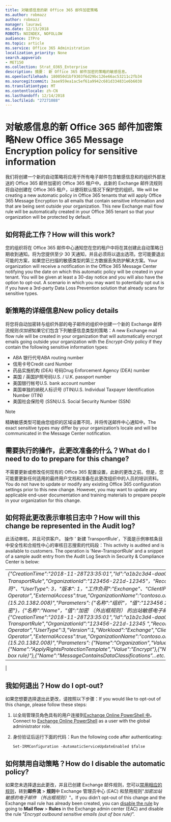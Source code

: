 ```yaml
---
title: 对敏感信息的新 Office 365 邮件加密策略
ms.author: robmazz
author: robmazz
manager: laurawi
ms.date: 12/13/2018
ROBOTS: NOINDEX, NOFOLLOW
audience: ITPro
ms.topic: article
ms.service: Office 365 Administration
localization_priority: None
search.appverid:
- MET150
ms.collection: Strat_O365_Enterprise
description: 摘要： 新 Office 365 邮件加密的策略的敏感信息。
ms.openlocfilehash: 180050d1bf9303f6d29bc126e66ac53211c2fb34
ms.sourcegitcommit: 3aae959ea1ac5ef61a9942c681d334831e6b6038
ms.translationtype: MT
ms.contentlocale: zh-CN
ms.lasthandoff: 12/14/2018
ms.locfileid: "27271088"
---
```

# <a name="new-office-365-message-encryption-policy-for-sensitive-information"></a><span data-ttu-id="9f61f-103">对敏感信息的新 Office 365 邮件加密策略</span><span class="sxs-lookup"><span data-stu-id="9f61f-103">New Office 365 Message Encryption policy for sensitive information</span></span>

<span data-ttu-id="9f61f-p101">我们将创建一个新的自动策略将应用于所有电子邮件包含敏感信息和的组织外部发送的 Office 365 邮件加密的 Office 365 租户中。此新的 Exchange 邮件流规则将自动创建在 Office 365 租户，以便将默认情况下保护您的组织。</span><span class="sxs-lookup"><span data-stu-id="9f61f-p101">We will be creating a new automatic policy in Office 365 tenants that will apply Office 365 Message Encryption to all emails that contain sensitive information and that are being sent outside your organization. This new Exchange mail flow rule will be automatically created in your Office 365 tenant so that your organization will be protected by default.</span></span>

## <a name="how-will-this-work"></a><span data-ttu-id="9f61f-106">如何将此工作？</span><span class="sxs-lookup"><span data-stu-id="9f61f-106">How will this work?</span></span>

<span data-ttu-id="9f61f-p102">您的组织将在 Office 365 邮件中心通知您在您的租户中将在其创建此自动策略日期收到通知。将为您提供至少 30 天通知，并且必须将以退出选项。您可能要退出可能的方案，如果您已扫描的敏感类型的第三方数据丢失防护解决方案。</span><span class="sxs-lookup"><span data-stu-id="9f61f-p102">Your organization will receive a notification in the Office 365 Message Center notifying you the date on which this automatic policy will be created in your tenant. You will be given at least a 30-day notice and you will also have the option to opt-out. A scenario in which you may want to potentially opt out is if you have a 3rd-party Data Loss Prevention solution that already scans for sensitive types.</span></span>

## <a name="new-policy-details"></a><span data-ttu-id="9f61f-109">新策略的详细信息</span><span class="sxs-lookup"><span data-stu-id="9f61f-109">New policy details</span></span>

<span data-ttu-id="9f61f-110">将您将自动加密转与组织外部的电子邮件的组织中创建一个新的 Exchange 邮件流规则*仅加密*如果它们包含下列敏感信息类型的策略：</span><span class="sxs-lookup"><span data-stu-id="9f61f-110">A new Exchange mail flow rule will be created in your organization that will automatically encrypt emails going outside your organization with the *Encrypt-Only* policy if they contain the following sensitive information types:</span></span>

- <span data-ttu-id="9f61f-111">ABA 银行代号</span><span class="sxs-lookup"><span data-stu-id="9f61f-111">ABA routing number</span></span>
- <span data-ttu-id="9f61f-112">信用卡号</span><span class="sxs-lookup"><span data-stu-id="9f61f-112">Credit card Number</span></span>
- <span data-ttu-id="9f61f-113">药品实施机构 (DEA) 号码</span><span class="sxs-lookup"><span data-stu-id="9f61f-113">Drug Enforcement Agency (DEA) number</span></span>
- <span data-ttu-id="9f61f-p103">美国 / 英国护照号码</span><span class="sxs-lookup"><span data-stu-id="9f61f-p103">U.S. / U.K. passport number</span></span>
- <span data-ttu-id="9f61f-116">美国银行帐号</span><span class="sxs-lookup"><span data-stu-id="9f61f-116">U.S. bank account number</span></span>
- <span data-ttu-id="9f61f-117">美国单独的纳税人标识号 (ITIN)</span><span class="sxs-lookup"><span data-stu-id="9f61f-117">U.S. Individual Taxpayer Identification Number (ITIN)</span></span>
- <span data-ttu-id="9f61f-118">美国社会保险号 (SSN)</span><span class="sxs-lookup"><span data-stu-id="9f61f-118">U.S. Social Security Number (SSN)</span></span>

> [!Note]
> <span data-ttu-id="9f61f-119">精确敏感类型可能由您组织的区域设置不同，并将传送邮件中心通知中。</span><span class="sxs-lookup"><span data-stu-id="9f61f-119">The exact sensitive types may differ by your organization’s locale and will be communicated in the Message Center notification.</span></span>

## <a name="what-do-i-need-to-do-to-prepare-for-this-change"></a><span data-ttu-id="9f61f-120">需要执行的操作，此更改准备的什么？</span><span class="sxs-lookup"><span data-stu-id="9f61f-120">What do I need to do to prepare for this change?</span></span>

<span data-ttu-id="9f61f-p104">不需要更新或修改任何现有的 Office 365 配置设置，此新的更改之前。但是，您可能要更新任何适用的最终用户文档和准备在此更改组织中的人员的培训资料。</span><span class="sxs-lookup"><span data-stu-id="9f61f-p104">You do not have to update or modify any existing Office 365 configuration settings prior to this new change. However, you may want to update any applicable end-user documentation and training materials to prepare people in your organization for this change.</span></span>

## <a name="how-will-this-change-be-represented-in-the-audit-log"></a><span data-ttu-id="9f61f-123">如何将此更改表示审核日志中？</span><span class="sxs-lookup"><span data-stu-id="9f61f-123">How will this change be represented in the Audit log?</span></span>

<span data-ttu-id="9f61f-p105">此活动审核，并且可供客户。 操作 ' 新建 TransportRule'，下面是示例审核条目中安全性和合规性中心的审核日志搜索的代码段：</span><span class="sxs-lookup"><span data-stu-id="9f61f-p105">This activity is audited and is available to customers.  The operation is ‘New-TransportRule’ and a snippet of a sample audit entry from the Audit Log Search in Security & Compliance Center is below:</span></span>

|     |
| --- |
| <span data-ttu-id="9f61f-126">*{"CreationTime":"2018-11-28T23:35:01","Id":"a1b2c3d4-daa0-4c4f-a019-03a1234a1b0c","Operation":"New-TransportRule","OrganizationId":"123456-221d-12345"，"RecordType": 1，"ResultStatus":"True"，"UserKey":"Microsoft 运算符"、"UserType": 3，"版本": 1，"工作负荷":"Exchange"、"ClientIP":"123.456.147.68:17584"，"ObjectId":""，"UserId":"Microsoft Operator","ExternalAccess":true,"OrganizationName":"contoso.onmicrosoft.com","OriginatingServer":"CY4PR13MBXXXX (15.20.1382.008)","Parameters": {"名称":"组织"，"值":"123456 221 d-12346"{"名称":"ApplyRightsProtectionTemplate"，"值":"加密"}，{"名称":"Name"，"值":"加密 （外出框规则） 的出站敏感电子邮件"}，{"名称":"MessageContainsDataClassifications"等。*</span><span class="sxs-lookup"><span data-stu-id="9f61f-126">*{"CreationTime":"2018-11-28T23:35:01","Id":"a1b2c3d4-daa0-4c4f-a019-03a1234a1b0c","Operation":"New-TransportRule","OrganizationId":"123456-221d-12345 ","RecordType":1,"ResultStatus":"True","UserKey":"Microsoft Operator","UserType":3,"Version":1,"Workload":"Exchange","ClientIP":"123.456.147.68:17584","ObjectId":"","UserId":"Microsoft Operator","ExternalAccess":true,"OrganizationName":"contoso.onmicrosoft.com","OriginatingServer":"CY4PR13MBXXXX (15.20.1382.008)","Parameters": {"Name":"Organization","Value":"123456-221d-12346"{"Name":"ApplyRightsProtectionTemplate","Value":"Encrypt"},{"Name":"Name","Value":"Encrypt outbound sensitive emails (out of box rule)"},{"Name":"MessageContainsDataClassifications”…etc.*</span></span>
 |

## <a name="how-do-i-opt-out"></a><span data-ttu-id="9f61f-127">我如何退出？</span><span class="sxs-lookup"><span data-stu-id="9f61f-127">How do I opt-out?</span></span>

<span data-ttu-id="9f61f-128">如果您想要选择退出此更改，请按照以下步骤：</span><span class="sxs-lookup"><span data-stu-id="9f61f-128">If you would like to opt-out of this change, please follow these steps:</span></span>

1. <span data-ttu-id="9f61f-129">以全局管理员角色具有的用户连接到[Exchange Online PowerShell 中](https://aka.ms/exopowershell)。</span><span class="sxs-lookup"><span data-stu-id="9f61f-129">Connect to [Exchange Online PowerShell](https://aka.ms/exopowershell) as a user with the global administrator role.</span></span>
2.  <span data-ttu-id="9f61f-130">身份验证后运行下面的代码：</span><span class="sxs-lookup"><span data-stu-id="9f61f-130">Run the following code after authenticating:</span></span>

    ```
    Set-IRMConfiguration -AutomaticServiceUpdateEnabled $false
    ```

## <a name="how-do-i-disable-the-automatic-policy"></a><span data-ttu-id="9f61f-131">如何禁用自动策略？</span><span class="sxs-lookup"><span data-stu-id="9f61f-131">How do I disable the automatic policy?</span></span>

<span data-ttu-id="9f61f-132">如果您未选择退出此更改，并且已创建 Exchange 邮件规则，您可以[禁用相应的规则](https://docs.microsoft.com/exchange/security-and-compliance/mail-flow-rules/manage-mail-flow-rules#enable-or-disable-a-mail-flow-rule)，转到**邮件流** > **规则**中 Exchange 管理员中心 (EAC) 和禁用规则"*加密出站敏感的电子邮件 （外出框规则）*"。</span><span class="sxs-lookup"><span data-stu-id="9f61f-132">If you didn’t opt-out of this change and the Exchange mail rule has already been created, you can [disable the rule](https://docs.microsoft.com/exchange/security-and-compliance/mail-flow-rules/manage-mail-flow-rules#enable-or-disable-a-mail-flow-rule) by going to **Mail flow** > **Rules** in the Exchange admin center (EAC) and disable the rule “*Encrypt outbound sensitive emails (out of box rule)*”.</span></span>
